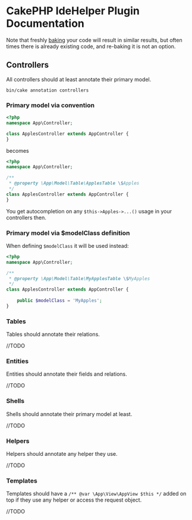 #  CakePHP IdeHelper Plugin Documentation

Note that freshly [baking](https://github.com/cakephp/bake) your code will result in similar results,
but often times there is already existing code, and re-baking it is not an option.

## Controllers
All controllers should at least annotate their primary model.

```
bin/cake annotation controllers
```

### Primary model via convention
```php
<?php
namespace App\Controller;

class ApplesController extends AppController {
}
```
becomes
```php
<?php
namespace App\Controller;

/**
 * @property \App\Model\Table\ApplesTable \$Apples
 */
class ApplesController extends AppController {
}
```
You get autocompletion on any `$this->Apples->...()` usage in your controllers then.

### Primary model via $modelClass definition
When defining `$modelClass` it will be used instead:
```php
<?php
namespace App\Controller;

/**
 * @property \App\Model\Table\MyApplesTable \$MyApples
 */
class ApplesController extends AppController {
	
	public $modelClass = 'MyApples';
}
```

### Tables
Tables should annotate their relations.

//TODO


### Entities
Entities should annotate their fields and relations.

//TODO

### Shells
Shells should annotate their primary model at least.

//TODO


### Helpers
Helpers should annotate any helper they use.

//TODO

### Templates
Templates should have a `/** @var \App\View\AppView $this */` added on top if they use any helper or access the request object.

//TODO
